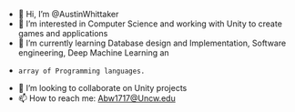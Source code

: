 - 👋 Hi, I’m @AustinWhittaker
- 👀 I’m interested in Computer Science and working with Unity to create games and applications
- 🌱 I’m currently learning Database design and Implementation, Software engineering, Deep Machine Learning an
-     array of Programming languages.
- 💞️ I’m looking to collaborate on Unity projects
- 📫 How to reach me: Abw1717@Uncw.edu

<!---
AustinWhittaker/AustinWhittaker is a ✨ special ✨ repository because its `README.md` (this file) appears on your GitHub profile.
You can click the Preview link to take a look at your changes.
--->
